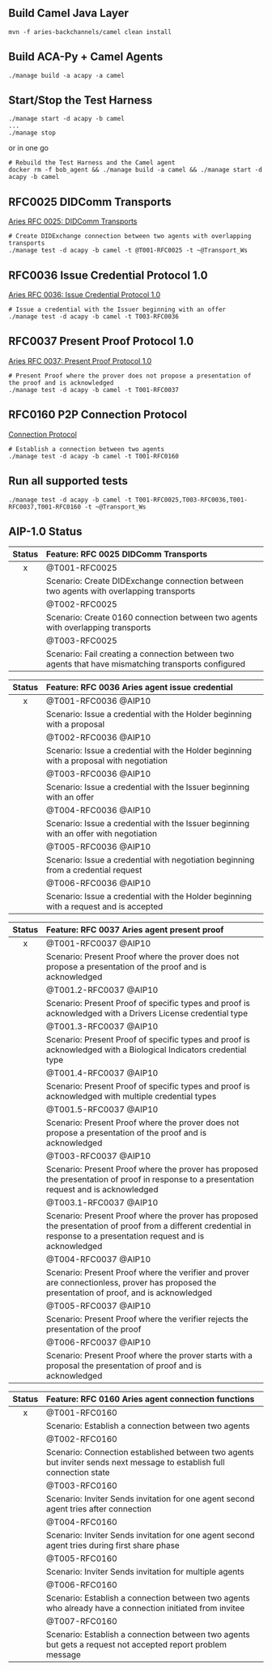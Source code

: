 ## Build Camel Java Layer

```
mvn -f aries-backchannels/camel clean install
```

## Build ACA-Py + Camel Agents

```
./manage build -a acapy -a camel
```

## Start/Stop the Test Harness

```
./manage start -d acapy -b camel
...
./manage stop
```

or in one go

```
# Rebuild the Test Harness and the Camel agent
docker rm -f bob_agent && ./manage build -a camel && ./manage start -d acapy -b camel
```

## RFC0025 DIDComm Transports

[Aries RFC 0025: DIDComm Transports](https://github.com/hyperledger/aries-rfcs/tree/main/features/0025-didcomm-transports)

```
# Create DIDExchange connection between two agents with overlapping transports
./manage test -d acapy -b camel -t @T001-RFC0025 -t ~@Transport_Ws
```

## RFC0036 Issue Credential Protocol 1.0

[Aries RFC 0036: Issue Credential Protocol 1.0](https://github.com/hyperledger/aries-rfcs/tree/main/features/0036-issue-credential)

```
# Issue a credential with the Issuer beginning with an offer
./manage test -d acapy -b camel -t T003-RFC0036
```

## RFC0037 Present Proof Protocol 1.0

[Aries RFC 0037: Present Proof Protocol 1.0](https://github.com/hyperledger/aries-rfcs/tree/main/features/0037-present-proof)

```
# Present Proof where the prover does not propose a presentation of the proof and is acknowledged
./manage test -d acapy -b camel -t T001-RFC0037
```

## RFC0160 P2P Connection Protocol

[Connection Protocol](https://github.com/hyperledger/aries-rfcs/tree/main/features/0160-connection-protocol)

```
# Establish a connection between two agents
./manage test -d acapy -b camel -t T001-RFC0160
```

## Run all supported tests

```
./manage test -d acapy -b camel -t T001-RFC0025,T003-RFC0036,T001-RFC0037,T001-RFC0160 -t ~@Transport_Ws
```

## AIP-1.0 Status

| Status | Feature: RFC 0025 DIDComm Transports
|:------:|:-------------------------------------|
|   x    |  @T001-RFC0025
|        |  Scenario: Create DIDExchange connection between two agents with overlapping transports
|        |  @T002-RFC0025
|        |  Scenario: Create 0160 connection between two agents with overlapping transports
|        |  @T003-RFC0025
|        |  Scenario: Fail creating a connection between two agents that have mismatching transports configured

| Status | Feature: RFC 0036 Aries agent issue credential
|:------:|:-----------------------------------------------|
|   x    |  @T001-RFC0036 @AIP10
|        |  Scenario: Issue a credential with the Holder beginning with a proposal
|        |  @T002-RFC0036 @AIP10
|        |  Scenario: Issue a credential with the Holder beginning with a proposal with negotiation
|        |  @T003-RFC0036 @AIP10
|        |  Scenario: Issue a credential with the Issuer beginning with an offer
|        |  @T004-RFC0036 @AIP10
|        |  Scenario: Issue a credential with the Issuer beginning with an offer with negotiation
|        |  @T005-RFC0036 @AIP10
|        |  Scenario: Issue a credential with negotiation beginning from a credential request
|        |  @T006-RFC0036 @AIP10
|        |  Scenario: Issue a credential with the Holder beginning with a request and is accepted

| Status | Feature: RFC 0037 Aries agent present proof
|:------:|:--------------------------------------------|
|   x    |  @T001-RFC0037 @AIP10
|        |  Scenario: Present Proof where the prover does not propose a presentation of the proof and is acknowledged
|        |  @T001.2-RFC0037 @AIP10
|        |  Scenario: Present Proof of specific types and proof is acknowledged with a Drivers License credential type
|        |  @T001.3-RFC0037 @AIP10
|        |  Scenario: Present Proof of specific types and proof is acknowledged with a Biological Indicators credential type
|        |  @T001.4-RFC0037 @AIP10
|        |  Scenario: Present Proof of specific types and proof is acknowledged with multiple credential types
|        |  @T001.5-RFC0037 @AIP10
|        |  Scenario: Present Proof where the prover does not propose a presentation of the proof and is acknowledged
|        |  @T003-RFC0037 @AIP10
|        |  Scenario: Present Proof where the prover has proposed the presentation of proof in response to a presentation request and is acknowledged
|        |  @T003.1-RFC0037 @AIP10
|        |  Scenario: Present Proof where the prover has proposed the presentation of proof from a different credential in response to a presentation request and is acknowledged
|        |  @T004-RFC0037 @AIP10
|        |  Scenario: Present Proof where the verifier and prover are connectionless, prover has proposed the presentation of proof, and is acknowledged
|        |  @T005-RFC0037 @AIP10
|        |  Scenario: Present Proof where the verifier rejects the presentation of the proof
|        |  @T006-RFC0037 @AIP10
|        |  Scenario: Present Proof where the prover starts with a proposal the presentation of proof and is acknowledged

| Status | Feature: RFC 0160 Aries agent connection functions
|:------:|:---------------------------------------------------|
|   x    |  @T001-RFC0160
|        |  Scenario: Establish a connection between two agents
|        |  @T002-RFC0160
|        |  Scenario: Connection established between two agents but inviter sends next message to establish full connection state
|        |  @T003-RFC0160
|        |  Scenario: Inviter Sends invitation for one agent second agent tries after connection
|        |  @T004-RFC0160
|        |  Scenario: Inviter Sends invitation for one agent second agent tries during first share phase
|        |  @T005-RFC0160
|        |  Scenario: Inviter Sends invitation for multiple agents
|        |  @T006-RFC0160
|        |  Scenario: Establish a connection between two agents who already have a connection initiated from invitee
|        |  @T007-RFC0160
|        |  Scenario: Establish a connection between two agents but gets a request not accepted report problem message
